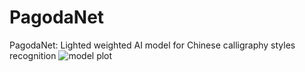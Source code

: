 # PagodaNet
PagodaNet: Lighted weighted AI model for Chinese calligraphy styles recognition
![model plot](https://github.com/zhulenin/PagodaNet/assets/5346665/60dcca75-188f-45c3-b23a-5ddf23fab1d0)
